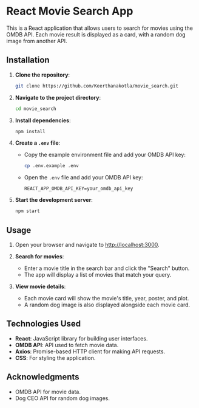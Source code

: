 # React Movie Search App

This is a React application that allows users to search for movies using the OMDB API. Each movie result is displayed as a card, with a random dog image from another API.

## Installation

1. **Clone the repository**:
    ```bash
    git clone https://github.com/Keerthanakotla/movie_search.git
    ```

2. **Navigate to the project directory**:
    ```bash
    cd movie_search
    ```

3. **Install dependencies**:
    ```bash
    npm install
    ```

4. **Create a `.env` file**:
    - Copy the example environment file and add your OMDB API key:
      ```bash
      cp .env.example .env
      ```
    - Open the `.env` file and add your OMDB API key:
      ```
      REACT_APP_OMDB_API_KEY=your_omdb_api_key
      ```

5. **Start the development server**:
    ```bash
    npm start
    ```

## Usage

1. Open your browser and navigate to [http://localhost:3000](http://localhost:3000).

2. **Search for movies**:
    - Enter a movie title in the search bar and click the "Search" button.
    - The app will display a list of movies that match your query.

3. **View movie details**:
    - Each movie card will show the movie's title, year, poster, and plot.
    - A random dog image is also displayed alongside each movie card.

## Technologies Used

- **React**: JavaScript library for building user interfaces.
- **OMDB API**: API used to fetch movie data.
- **Axios**: Promise-based HTTP client for making API requests.
- **CSS**: For styling the application.


## Acknowledgments

- OMDB API for movie data.
- Dog CEO API for random dog images.


